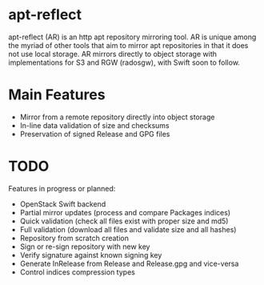 # apt-reflect
apt-reflect (AR) is an http apt repository mirroring tool.
AR is unique among the myriad of other tools that aim to mirror apt repositories in that it does not use local storage. AR mirrors directly to object storage with implementations for S3 and RGW (radosgw), with Swift soon to follow.

# Main Features
  - Mirror from a remote repository directly into object storage
  - In-line data validation of size and checksums
  - Preservation of signed Release and GPG files

# TODO
Features in progress or planned:
  - OpenStack Swift backend
  - Partial mirror updates (process and compare Packages indices)
  - Quick validation (check all files exist with proper size and md5)
  - Full validation (download all files and validate size and all hashes)
  - Repository from scratch creation
  - Sign or re-sign repository with new key
  - Verify signature against known signing key
  - Generate InRelease from Release and Release.gpg and vice-versa
  - Control indices compression types

